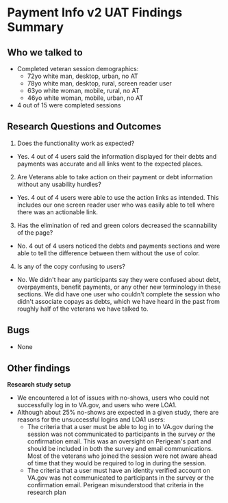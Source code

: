 # Payment Info v2 UAT Findings Summary

## Who we talked to
* Completed veteran session demographics:
	* 72yo white man, desktop, urban, no AT
	* 78yo white man, desktop, rural, screen reader user
	* 63yo white woman, mobile, rural, no AT
	* 46yo white woman, mobile, urban, no AT
* 4 out of 15 were completed sessions

## Research Questions and Outcomes
1. Does the functionality work as expected?
  * Yes. 4 out of 4 users said the information displayed for their debts and payments was accurate and all links went to the expected places.
  
2. Are Veterans able to take action on their payment or debt information without any usability hurdles?
  * Yes. 4 out of 4 users were able to use the action links as intended. This includes our one screen reader user who was easily able to tell where there was an actionable link.
  
3. Has the elimination of red and green colors decreased the scannability of the page?
  * No. 4 out of 4 users noticed the debts and payments sections and were able to tell the difference between them without the use of color.
  
4. Is any of the copy confusing to users?
  * No. We didn't hear any participants say they were confused about debt, overpayments, benefit payments, or any other new terminology in these sections. We did have one user who couldn't complete the session who didn't associate copays as debts, which we have heard in the past from roughly half of the veterans we have talked to. 

## Bugs
* None

## Other findings

**Research study setup**
* We encountered a lot of issues with no-shows, users who could not successfully log in to VA.gov, and users who were LOA1.
* Although about 25% no-shows are expected in a given study, there are reasons for the unsuccessful logins and LOA1 users:
  * The criteria that a user must be able to log in to VA.gov during the session was not communicated to participants in the survey *or* the confirmation email. This was an oversight on Perigean's part and should be included in both the survey and email communications. Most of the veterans who joined the session were not aware ahead of time that they would be required to log in during the session.
  * The criteria that a user must have an identity verified account on VA.gov was not communicated to participants in the survey or the confirmation email. Perigean misunderstood that criteria in the research plan
